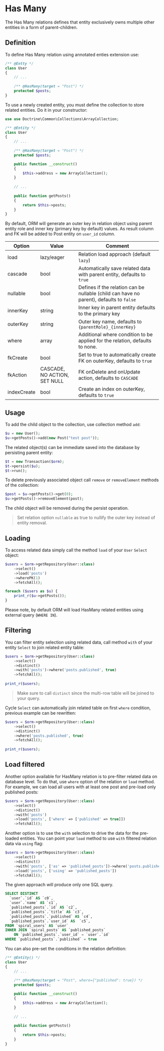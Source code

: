 # Has Many
The Has Many relations defines that entity exclusively owns multiple other entities in a form of parent-children.

## Definition
To define Has Many relation using annotated enties extension use:

```php
/** @Entty */ 
class User 
{
    // ...
    
    /** @HasMany(target = "Post") */
    protected $posts;
}
```

To use a newly created entity, you must define the collection to store related entities. Do it in your constructor:

```php
use use Doctrine\Common\Collections\ArrayCollection;

/** @Entity */ 
class User 
{
    // ...
    
    /** @HasMany(target = "Post") */
    protected $posts;

    public function __construct()
    {
        $this->address = new ArrayCollection();
    }
       
    // ...
    
    public function getPosts()
    {
        return $this->posts;
    }
}
```

By default, ORM will generate an outer key in relation object using parent entity role and inner key (primary key by default) values. As result column and FK will be added to Post entity on `user_id` column.

Option      | Value  | Comment
---         | ---    | ----
load        | lazy/eager | Relation load approach (default `lazy`)
cascade     | bool   | Automatically save related data with parent entity, defaults to `true`
nullable    | bool   | Defines if the relation can be nullable (child can have no parent), defaults to `false`
innerKey    | string | Inner key in parent entity defaults to the primary key
outerKey    | string | Outer key name, defaults to `{parentRole}_{innerKey}`
where       | array  | Additional where condition to be applied for the relation, defaults to none.
fkCreate    | bool   | Set to true to automatically create FK on outerKey, defaults to `true`
fkAction    | CASCADE, NO ACTION, SET NULL | FK onDelete and onUpdate action, defaults to `CASCADE`  
indexCreate | bool   | Create an index on outerKey, defaults to `true`

## Usage
To add the child object to the collection, use collection method `add`:

```php
$u = new User();
$u->getPosts()->add(new Post("test post"));
```

The related object(s) can be immediate saved into the database by persisting parent entity:

```php
$t = new Transaction($orm);
$t->persist($u);
$t->run();
```

To delete previously associated object call `remove` or `removeElement` methods of the collection:

```php
$post = $u->getPosts()->get(0);
$u->getPosts()->removeElement(post);
```

The child object will be removed during the persist operation.

> Set relation option `nullable` as true to nullify the outer key instead of entity removal.

## Loading
To access related data simply call the method `load` of your `User` `Select` object:

```php
$users = $orm->getRepository(User::class)
    ->select()
    ->load('posts')
    ->wherePK(1)
    ->fetchAll();

foreach ($users as $u) {  
    print_r($u->getPosts());
}
```

Please note, by default ORM will load HasMany related entities using external query (`WHERE IN`).

## Filtering
You can filter entity selection using related data, call method `with` of your entity `Select` to join related entity table:

```php
$users = $orm->getRepository(User::class)
    ->select()
    ->distinct()
    ->with('posts')->where('posts.published', true)
    ->fetchAll();
    
print_r($users);
```

> Make sure to call `distinct` since the multi-row table will be joined to your query.

Cycle `Select` can automatically join related table on first `where` condition, previous example can be rewritten:

```php
$users = $orm->getRepository(User::class)
    ->select()
    ->distinct()
    ->where('posts.published', true)
    ->fetchAll();
    
print_r($users);
```

## Load filtered
Another option available for HasMany relation is to pre-filter related data on database level. To do that, use `where` option of the relation or `load` method. For example, we can load all users with at least one post and pre-load only published posts:

```php
$users = $orm->getRepository(User::class)
    ->select()
    ->distinct()
    ->with('posts')
    ->load('posts', ['where' => ['published' => true]])
    ->fetchAll();
```

Another option is to use the `with` selection to drive the data for the pre-loaded entities. You can point your `load` method to use 
`with` filtered relation data via `using` flag:

```php
$users = $orm->getRepository(User::class)
    ->select()
    ->distinct()
    ->with('posts', ['as' => 'published_posts'])->where('posts.published', true)
    ->load('posts', ['using' => 'published_posts'])
    ->fetchAll();
```

The given approach will produce only one SQL query.

```sql
SELECT DISTINCT
  `user`.`id` AS `c0`, 
  `user`.`name` AS `c1`, 
  `published_posts`.`id` AS `c2`, 
  `published_posts`.`title` AS `c3`, 
  `published_posts`.`published` AS `c4`, 
  `published_posts`.`user_id` AS  `c5`, 
FROM `spiral_users` AS `user`
INNER JOIN `spiral_posts` AS `published_posts`
    ON `published_posts`.`user_id` = `user`.`id`
WHERE `published_posts`.`published` = true
```

You can also pre-set the conditions in the relation definition:

```php
/** @Entity() */ 
class User 
{
    // ...
    
    /** @HasMany(target = "Post", where={"published": true}) */
    protected $posts;

    public function __construct()
    {
        $this->address = new ArrayCollection();
    }
       
    // ...
    
    public function getPosts()
    {
        return $this->posts;
    }
}
```
